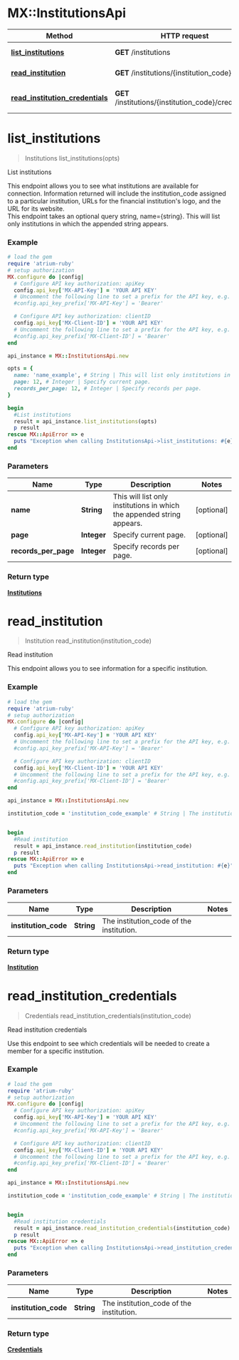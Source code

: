 # MX::InstitutionsApi

Method | HTTP request | Description
------------- | ------------- | -------------
[**list_institutions**](InstitutionsApi.md#list_institutions) | **GET** /institutions | List institutions
[**read_institution**](InstitutionsApi.md#read_institution) | **GET** /institutions/{institution_code} | Read institution
[**read_institution_credentials**](InstitutionsApi.md#read_institution_credentials) | **GET** /institutions/{institution_code}/credentials | Read institution credentials


# **list_institutions**
> Institutions list_institutions(opts)

List institutions

This endpoint allows you to see what institutions are available for connection. Information returned will include the institution_code assigned to a particular institution, URLs for the financial institution's logo, and the URL for its website.<br> This endpoint takes an optional query string, name={string}. This will list only institutions in which the appended string appears. 

### Example
```ruby
# load the gem
require 'atrium-ruby'
# setup authorization
MX.configure do |config|
  # Configure API key authorization: apiKey
  config.api_key['MX-API-Key'] = 'YOUR API KEY'
  # Uncomment the following line to set a prefix for the API key, e.g. 'Bearer' (defaults to nil)
  #config.api_key_prefix['MX-API-Key'] = 'Bearer'

  # Configure API key authorization: clientID
  config.api_key['MX-Client-ID'] = 'YOUR API KEY'
  # Uncomment the following line to set a prefix for the API key, e.g. 'Bearer' (defaults to nil)
  #config.api_key_prefix['MX-Client-ID'] = 'Bearer'
end

api_instance = MX::InstitutionsApi.new

opts = { 
  name: 'name_example', # String | This will list only institutions in which the appended string appears.
  page: 12, # Integer | Specify current page.
  records_per_page: 12, # Integer | Specify records per page.
}

begin
  #List institutions
  result = api_instance.list_institutions(opts)
  p result
rescue MX::ApiError => e
  puts "Exception when calling InstitutionsApi->list_institutions: #{e}"
end
```

### Parameters

Name | Type | Description  | Notes
------------- | ------------- | ------------- | -------------
 **name** | **String**| This will list only institutions in which the appended string appears. | [optional] 
 **page** | **Integer**| Specify current page. | [optional] 
 **records_per_page** | **Integer**| Specify records per page. | [optional] 

### Return type

[**Institutions**](Institutions.md)

# **read_institution**
> Institution read_institution(institution_code)

Read institution

This endpoint allows you to see information for a specific institution.

### Example
```ruby
# load the gem
require 'atrium-ruby'
# setup authorization
MX.configure do |config|
  # Configure API key authorization: apiKey
  config.api_key['MX-API-Key'] = 'YOUR API KEY'
  # Uncomment the following line to set a prefix for the API key, e.g. 'Bearer' (defaults to nil)
  #config.api_key_prefix['MX-API-Key'] = 'Bearer'

  # Configure API key authorization: clientID
  config.api_key['MX-Client-ID'] = 'YOUR API KEY'
  # Uncomment the following line to set a prefix for the API key, e.g. 'Bearer' (defaults to nil)
  #config.api_key_prefix['MX-Client-ID'] = 'Bearer'
end

api_instance = MX::InstitutionsApi.new

institution_code = 'institution_code_example' # String | The institution_code of the institution.


begin
  #Read institution
  result = api_instance.read_institution(institution_code)
  p result
rescue MX::ApiError => e
  puts "Exception when calling InstitutionsApi->read_institution: #{e}"
end
```

### Parameters

Name | Type | Description  | Notes
------------- | ------------- | ------------- | -------------
 **institution_code** | **String**| The institution_code of the institution. | 

### Return type

[**Institution**](Institution.md)

# **read_institution_credentials**
> Credentials read_institution_credentials(institution_code)

Read institution credentials

Use this endpoint to see which credentials will be needed to create a member for a specific institution.

### Example
```ruby
# load the gem
require 'atrium-ruby'
# setup authorization
MX.configure do |config|
  # Configure API key authorization: apiKey
  config.api_key['MX-API-Key'] = 'YOUR API KEY'
  # Uncomment the following line to set a prefix for the API key, e.g. 'Bearer' (defaults to nil)
  #config.api_key_prefix['MX-API-Key'] = 'Bearer'

  # Configure API key authorization: clientID
  config.api_key['MX-Client-ID'] = 'YOUR API KEY'
  # Uncomment the following line to set a prefix for the API key, e.g. 'Bearer' (defaults to nil)
  #config.api_key_prefix['MX-Client-ID'] = 'Bearer'
end

api_instance = MX::InstitutionsApi.new

institution_code = 'institution_code_example' # String | The institution_code of the institution.


begin
  #Read institution credentials
  result = api_instance.read_institution_credentials(institution_code)
  p result
rescue MX::ApiError => e
  puts "Exception when calling InstitutionsApi->read_institution_credentials: #{e}"
end
```

### Parameters

Name | Type | Description  | Notes
------------- | ------------- | ------------- | -------------
 **institution_code** | **String**| The institution_code of the institution. | 

### Return type

[**Credentials**](Credentials.md)

